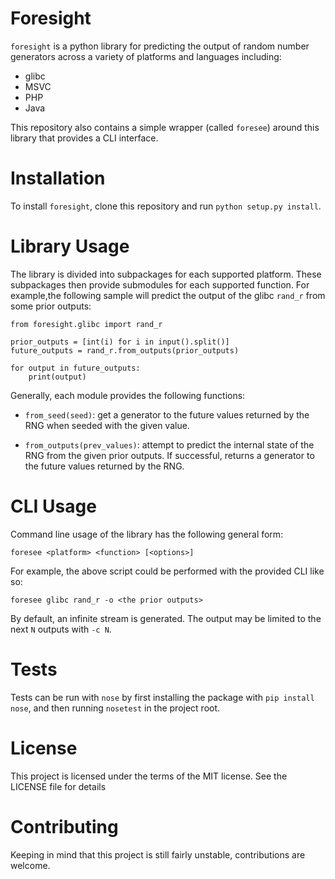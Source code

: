 
Foresight
=========

`foresight` is a python library for predicting the output of random number
generators across a variety of platforms and languages including:

- glibc
- MSVC
- PHP
- Java

This repository also contains a simple wrapper (called `foresee`) around this
library that provides a CLI interface.

Installation
============

To install `foresight`, clone this repository and run `python setup.py install`.

Library Usage
=============

The library is divided into subpackages for each supported platform. These
subpackages then provide submodules for each supported function. For example,the
following sample will predict the output of the glibc `rand_r` from some
prior outputs:

    from foresight.glibc import rand_r

    prior_outputs = [int(i) for i in input().split()]
    future_outputs = rand_r.from_outputs(prior_outputs)

    for output in future_outputs:
        print(output)

Generally, each module provides the following functions:

- `from_seed(seed)`: get a generator to the future values returned by the RNG when
seeded with the given value.

- `from_outputs(prev_values)`: attempt to predict the internal state of the RNG from
the given prior outputs. If successful, returns a generator to the future values
returned by the RNG.

CLI Usage
=========

Command line usage of the library has the following general form:

    foresee <platform> <function> [<options>]

For example, the above script could be performed with the provided CLI like so:

    foresee glibc rand_r -o <the prior outputs>

By default, an infinite stream is generated. The output may be limited to the next
`N` outputs with `-c N`.

Tests
=====

Tests can be run with `nose` by first installing the package with `pip install nose`,
and then running `nosetest` in the project root.

License
=======

This project is licensed under the terms of the MIT license. See the LICENSE file
for details

Contributing
============

Keeping in mind that this project is still fairly unstable, contributions are
welcome.
